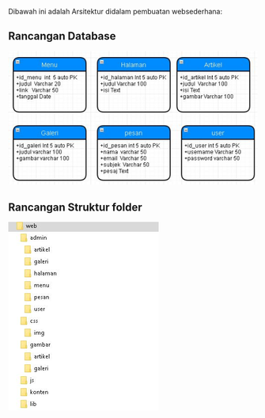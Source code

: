 Dibawah ini adalah Arsitektur didalam pembuatan websederhana: 
## Rancangan Database 
<img src="https://github.com/ariebhewhe/projectWebSiteSederhana/blob/master/Racangan_databasev1.JPG" />

## Rancangan Struktur folder
<img src="https://github.com/ariebhewhe/projectWebSiteSederhana/blob/master/Struktur_web_admin.JPG" />



